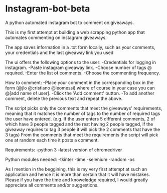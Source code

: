 # Instagram-bot-beta
A python automated instagram bot to comment on giveaways.

This is my first attempt at building a web scrapping python app that automates commenting on instagram giveaways.

The app saves information in a .txt form locally, such as your comments, your credentials and the last giveaway link you used

The ui offers the following options to the user:
-Credentials for logging in instagram.
-Paste instagram giveaway link.
-Choose number of tags @ required.
-Enter the list of comments.
-Choose the commenting frequency.

How to comment:
-Place your comment in the corresponding box in the form (@jlo @cristiano @leomessi) where of course in your case you can @[add name of user].
-Click the 'Add comment' button.
-To add another comment, delete the previous text and repeat the above.

The script picks only the comments that meet the giveaways' requirements, meaning that it matches the number of tags to the number of required tags the user have entered.
(e.g. If the user enters 5 different comments, 2 of which have 3 people tagged and the rest having 2 people tagged, if the giveaway requires to tag 3 people it will pick the 2 comments that have the 3 tags)
From the comments that meet the requirements the script will pick one at random each time it posts a comment.

Requirements:
-python 3
-latest version of chromedriver

Python modules needed:
-tkinter
-time
-selenium
-random
-os

As I mention in the beggining, this is my very first attempt at such an application and hence it is more than certain that it will have mistakes. Please if you have the time and knoweledge required, I would greatly appreciate all comments and/or suggestions.
